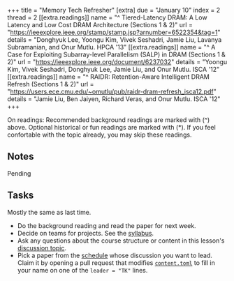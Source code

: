 +++
title = "Memory Tech Refresher"
[extra]
due = "January 10"
index = 2
thread = 2
[[extra.readings]]
name = "^ Tiered-Latency DRAM: A Low Latency and Low Cost DRAM Architecture (Sections 1 & 2)"
url = "https://ieeexplore.ieee.org/stamp/stamp.jsp?arnumber=6522354&tag=1"
details = "Donghyuk Lee, Yoongu Kim, Vivek Seshadri, Jamie Liu, Lavanya Subramanian, and Onur Mutlu. HPCA '13"
[[extra.readings]]
name = "^ A Case for Exploiting Subarray-level Parallelism (SALP) in DRAM (Sections 1 & 2)"
url = "https://ieeexplore.ieee.org/document/6237032"
details = "Yoongu Kim, Vivek Seshadri, Donghyuk Lee, Jamie Liu, and Onur Mutlu. ISCA '12"
[[extra.readings]]
name = "^ RAIDR: Retention-Aware Intelligent DRAM Refresh (Sections 1 & 2)"
url = "https://users.ece.cmu.edu/~omutlu/pub/raidr-dram-refresh_isca12.pdf"
details = "Jamie Liu, Ben Jaiyen, Richard Veras, and Onur Mutlu. ISCA '12"
+++

On readings:
Recommended background readings are marked with (^) above. Optional historical or fun readings are marked with (*). 
If you feel confortable with the topic already, you may skip these readings. 

## Notes

Pending


## Tasks

Mostly the same as last time.

* Do the background reading and read the paper for next week. 
* Decide on teams for projects. See the [syllabus][].
* Ask any questions about the course structure or content in this lesson's [discussion topic][topic].
* Pick a paper from the [schedule][] whose discussion you want to lead. 
  Claim it by opening a pull request that modifies [`content.toml`][cont-gh] to fill in your name on one of the `leader = "TK"` lines.

[syllabus]: @/syllabus.md
[blog]: @/blog/_index.md
[proj]: @/syllabus.md#research-project
[gh]: https://github.com/khale/mem-systems-w25
[gh-discuss]: https://github.com/khale/mem-systems-w25/discussions
[topic]: https://github.com/khale/mem-systems-w25/discussions/1
[schedule]: @/schedule.md
[cont-gh]: https://github.com/khale/mem-systems-w25/blob/main/data/content.toml
[lessons]: @/lesson/_index.md
